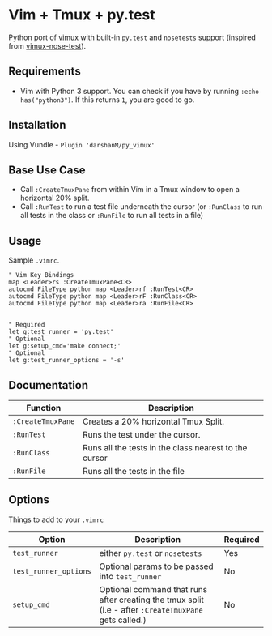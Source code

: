 # Vim + Tmux + py.test

Python port of [vimux](https://github.com/benmills/vimux) with built-in `py.test` and `nosetests` support (inspired from [vimux-nose-test](https://github.com/pitluga/vimux-nose-test)).


## Requirements
* Vim with Python 3 support. You can check if you have by running `:echo has("python3")`. If this returns `1`, you are good to go.

## Installation

Using Vundle - `Plugin 'darshanM/py_vimux'`


## Base Use Case

* Call `:CreateTmuxPane` from within Vim in a Tmux window to open a horizontal 20% split.
* Call `:RunTest` to run a test file underneath the cursor (or `:RunClass` to run all tests in the class or `:RunFile` to run all tests in a file)


## Usage

Sample `.vimrc`.

```
" Vim Key Bindings
map <Leader>rs :CreateTmuxPane<CR>
autocmd FileType python map <Leader>rf :RunTest<CR>
autocmd FileType python map <Leader>rF :RunClass<CR>
autocmd FileType python map <Leader>ra :RunFile<CR>


" Required
let g:test_runner = 'py.test'
" Optional
let g:setup_cmd='make connect;'
" Optional
let g:test_runner_options = '-s'

```

## Documentation

|Function|Description|
|---|---|
|`:CreateTmuxPane`| Creates a 20% horizontal Tmux Split.|
|`:RunTest`|Runs the test under the cursor.|
|`:RunClass`|Runs all the tests in the class nearest to the cursor|
|`:RunFile`|Runs all the tests in the file|



## Options

Things to add to your `.vimrc`

|Option|Description|Required|
|---|---|---|
|`test_runner`| either `py.test` or `nosetests`|Yes|
|`test_runner_options`| Optional params to be passed into `test_runner`|No|
|`setup_cmd`| Optional command that runs after creating the tmux split (i.e - after `:CreateTmuxPane` gets called.) |No|
